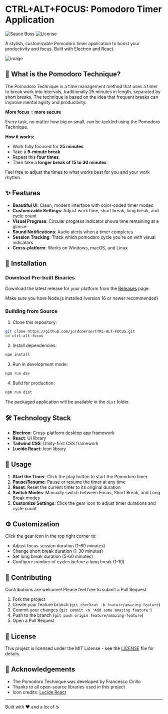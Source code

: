 # CTRL+ALT+FOCUS: Pomodoro Timer Application

![Sauce Boss](https://img.shields.io/badge/Ouwebaas-Productivity-red)
![License](https://img.shields.io/badge/license-MIT-blue)

A stylish, customizable Pomodoro timer application to boost your productivity and focus. Built with Electron and React.

![image](https://github.com/user-attachments/assets/471f3fb5-b434-485d-a525-ba0e865b0661)


## 🍅 What is the Pomodoro Technique?

The Pomodoro Technique is a time management method that uses a timer to break work into intervals, traditionally 25 minutes in length, separated by short breaks. The technique is based on the idea that frequent breaks can improve mental agility and productivity.

**More focus = more secure**

Every task, no matter how big or small, can be tackled using the Pomodoro Technique.

**How it works:**
- Work fully focused for **25 minutes**
- Take a **5-minute break**
- Repeat this **four times** 
- Then take a **longer break of 15 to 30 minutes**

Feel free to adjust the times to what works best for you and your work rhythm.

## ✨ Features

- **Beautiful UI**: Clean, modern interface with color-coded timer modes
- **Customizable Settings**: Adjust work time, short break, long break, and cycle count
- **Visual Progress**: Circular progress indicator shows time remaining at a glance
- **Sound Notifications**: Audio alerts when a timer completes
- **Session Tracking**: Track which pomodoro cycle you're on with visual indicators
- **Cross-platform**: Works on Windows, macOS, and Linux

## 🚀 Installation

### Download Pre-built Binaries

Download the latest release for your platform from the [Releases](https://github.com/jordcoerse/CTRL-ALT-FOCUS/releases) page.

Make sure you have Node.js installed (version 16 or newer recommended)

### Building from Source

1. Clone this repository:
```bash
git clone https://github.com/jordcoerse/CTRL-ALT-FOCUS.git
cd ctrl-alt-focus
```

2. Install dependencies:
```bash
npm install
```

3. Run in development mode:
```bash
npm run dev
```

4. Build for production:
```bash
npm run dist
```

The packaged application will be available in the `dist` folder.

## 🛠️ Technology Stack

- **Electron**: Cross-platform desktop app framework
- **React**: UI library
- **Tailwind CSS**: Utility-first CSS framework
- **Lucide React**: Icon library

## 📝 Usage

1. **Start the Timer**: Click the play button to start the Pomodoro timer
2. **Pause/Resume**: Pause or resume the timer at any time
3. **Reset**: Reset the current timer to its original duration
4. **Switch Modes**: Manually switch between Focus, Short Break, and Long Break modes
5. **Customize Settings**: Click the gear icon to adjust timer durations and cycle count

## ⚙️ Customization

Click the gear icon in the top right corner to:
- Adjust focus session duration (1-60 minutes)
- Change short break duration (1-30 minutes)
- Set long break duration (5-60 minutes)
- Configure number of cycles before a long break (1-10)

## 🤝 Contributing

Contributions are welcome! Please feel free to submit a Pull Request.

1. Fork the project
2. Create your feature branch (`git checkout -b feature/amazing-feature`)
3. Commit your changes (`git commit -m 'Add some amazing feature'`)
4. Push to the branch (`git push origin feature/amazing-feature`)
5. Open a Pull Request

## 📄 License

This project is licensed under the MIT License - see the [LICENSE](LICENSE) file for details.

## 🙏 Acknowledgements

- The Pomodoro Technique was developed by Francesco Cirillo
- Thanks to all open-source libraries used in this project
- Icon credits: [Lucide React](https://lucide.dev/)

---

Built with ❤️ and a lot of ☕
